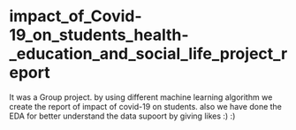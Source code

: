 # impact_of_Covid-19_on_students_health-_education_and_social_life_project_report
It was a Group project. by using different machine learning algorithm we create the report of impact of covid-19 on students. also we have done the EDA for better understand the data
supoort by giving likes :) :)
